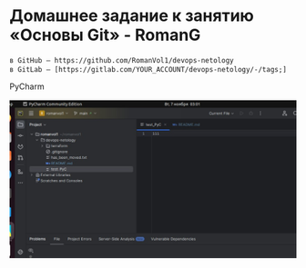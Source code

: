 # Домашнее задание к занятию «Основы Git» - RomanG

```
в GitHub — https://github.com/RomanVol1/devops-netology
в GitLab — [https://gitlab.com/YOUR_ACCOUNT/devops-netology/-/tags;]
```

PyCharm

![task4](https://github.com/RomanVol1/sysadm-homeworks/blob/devsys10/02-git-02-base/img/task4.jpg)

